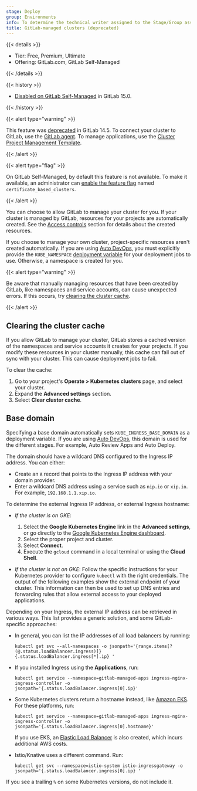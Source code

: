 ```yaml
---
stage: Deploy
group: Environments
info: To determine the technical writer assigned to the Stage/Group associated with this page, see https://handbook.gitlab.com/handbook/product/ux/technical-writing/#assignments
title: GitLab-managed clusters (deprecated)
---
```


{{< details >}}

- Tier: Free, Premium, Ultimate
- Offering: GitLab.com, GitLab Self-Managed

{{< /details >}}

{{< history >}}

- [Disabled on GitLab Self-Managed](https://gitlab.com/gitlab-org/gitlab/-/issues/353410) in GitLab 15.0.

{{< /history >}}

{{< alert type="warning" >}}

This feature was [deprecated](https://gitlab.com/groups/gitlab-org/configure/-/epics/8) in GitLab 14.5.
To connect your cluster to GitLab, use the [GitLab agent](../../clusters/agent/_index.md).
To manage applications, use the [Cluster Project Management Template](../../clusters/management_project_template.md).

{{< /alert >}}

{{< alert type="flag" >}}

On GitLab Self-Managed, by default this feature is not available. To make it available, an administrator can [enable the feature flag](../../../administration/feature_flags.md) named `certificate_based_clusters`.

{{< /alert >}}

You can choose to allow GitLab to manage your cluster for you. If your cluster
is managed by GitLab, resources for your projects are automatically created. See
the [Access controls](cluster_access.md) section for
details about the created resources.

If you choose to manage your own cluster, project-specific resources aren't created
automatically. If you are using [Auto DevOps](../../../topics/autodevops/_index.md), you must
explicitly provide the `KUBE_NAMESPACE` [deployment variable](deploy_to_cluster.md#deployment-variables)
for your deployment jobs to use. Otherwise, a namespace is created for you.

{{< alert type="warning" >}}

Be aware that manually managing resources that have been created by GitLab, like
namespaces and service accounts, can cause unexpected errors. If this occurs, try
[clearing the cluster cache](#clearing-the-cluster-cache).

{{< /alert >}}

## Clearing the cluster cache

If you allow GitLab to manage your cluster, GitLab stores a cached
version of the namespaces and service accounts it creates for your projects. If you
modify these resources in your cluster manually, this cache can fall out of sync with
your cluster. This can cause deployment jobs to fail.

To clear the cache:

1. Go to your project's **Operate > Kubernetes clusters** page, and select your cluster.
1. Expand the **Advanced settings** section.
1. Select **Clear cluster cache**.

## Base domain

Specifying a base domain automatically sets `KUBE_INGRESS_BASE_DOMAIN` as a deployment variable.
If you are using [Auto DevOps](../../../topics/autodevops/_index.md), this domain is used for the different
stages. For example, Auto Review Apps and Auto Deploy.

The domain should have a wildcard DNS configured to the Ingress IP address.
You can either:

- Create an `A` record that points to the Ingress IP address with your domain provider.
- Enter a wildcard DNS address using a service such as `nip.io` or `xip.io`. For example, `192.168.1.1.xip.io`.

To determine the external Ingress IP address, or external Ingress hostname:

- *If the cluster is on GKE*:
  1. Select the **Google Kubernetes Engine** link in the **Advanced settings**,
     or go directly to the [Google Kubernetes Engine dashboard](https://console.cloud.google.com/kubernetes/).
  1. Select the proper project and cluster.
  1. Select **Connect**.
  1. Execute the `gcloud` command in a local terminal or using the **Cloud Shell**.

- *If the cluster is not on GKE*: Follow the specific instructions for your
  Kubernetes provider to configure `kubectl` with the right credentials.
  The output of the following examples show the external endpoint of your
  cluster. This information can then be used to set up DNS entries and forwarding
  rules that allow external access to your deployed applications.

Depending on your Ingress, the external IP address can be retrieved in various ways.
This list provides a generic solution, and some GitLab-specific approaches:

- In general, you can list the IP addresses of all load balancers by running:

  ```shell
  kubectl get svc --all-namespaces -o jsonpath='{range.items[?(@.status.loadBalancer.ingress)]}{.status.loadBalancer.ingress[*].ip} '
  ```

- If you installed Ingress using the **Applications**, run:

  ```shell
  kubectl get service --namespace=gitlab-managed-apps ingress-nginx-ingress-controller -o jsonpath='{.status.loadBalancer.ingress[0].ip}'
  ```

- Some Kubernetes clusters return a hostname instead, like
  [Amazon EKS](https://aws.amazon.com/eks/). For these platforms, run:

  ```shell
  kubectl get service --namespace=gitlab-managed-apps ingress-nginx-ingress-controller -o jsonpath='{.status.loadBalancer.ingress[0].hostname}'
  ```

  If you use EKS, an [Elastic Load Balancer](https://docs.aws.amazon.com/elasticloadbalancing/)
  is also created, which incurs additional AWS costs.

- Istio/Knative uses a different command. Run:

  ```shell
  kubectl get svc --namespace=istio-system istio-ingressgateway -o jsonpath='{.status.loadBalancer.ingress[0].ip} '
  ```

If you see a trailing `%` on some Kubernetes versions, do not include it.
